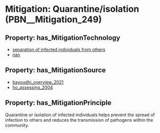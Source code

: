 # Mitigation: __Quarantine/isolation__ (PBN__Mitigation_249)

## Property: has_MitigationTechnology

* [separation of infected individuals from others](../Technology/PBN__Technology_3090)
* [nan](../Technology/PBN__Technology_22)

## Property: has_MitigationSource

* [bayoudhi_overview_2021](../Article/PBN__Article_204)
* [ho_assessing_2004](../Article/PBN__Article_180)

## Property: has_MitigationPrinciple

Quarantine or isolation of infected individuals helps prevent the spread of infection to others and reduces the transmission of pathogens within the community.

